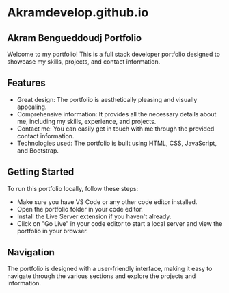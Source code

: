 # Akramdevelop.github.io
## Akram Bengueddoudj Portfolio

Welcome to my portfolio! This is a full stack developer portfolio designed to showcase my skills, projects, and contact information.
## Features

- Great design: The portfolio is aesthetically pleasing and visually appealing.
- Comprehensive information: It provides all the necessary details about me, including my skills, experience, and projects.
- Contact me: You can easily get in touch with me through the provided contact information.
- Technologies used: The portfolio is built using HTML, CSS, JavaScript, and Bootstrap.

## Getting Started

To run this portfolio locally, follow these steps:

- Make sure you have VS Code or any other code editor installed.
- Open the portfolio folder in your code editor.
- Install the Live Server extension if you haven't already.
- Click on "Go Live" in your code editor to start a local server and view the portfolio in your browser.

## Navigation

The portfolio is designed with a user-friendly interface, making it easy to navigate through the various sections and explore the projects and information.
